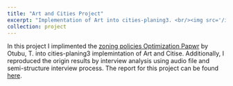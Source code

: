 ```yaml
---
title: "Art and Cities Project"
excerpt: "Implementation of Art into cities-planing3. <br/><img src='/images/cities and art.png'>"
collection: project
---
```


In this project I implimented the [zoning policies Optimization Papwr](https://papers.ssrn.com/sol3/papers.cfm?abstract_id=1439742) by Otubu, T. into cities-planing3 implemintation of Art and Citise. Additionally, I reproduced the origin results by interview analysis using audio file and semi-structure interview process. The report for this project can be found [here](https://www.academia.edu/126656957/Report_Arts_and_Cities/cities-planing3). 
